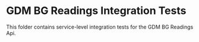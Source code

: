 
# GDM BG Readings Integration Tests
This folder contains service-level integration tests for the GDM BG Readings Api.
